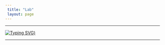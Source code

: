 ```yaml
---
 title: "Lab"
 layout: page
---
```


---

[![Typing SVG](https://readme-typing-svg.herokuapp.com?font=Fira+Code&pause=1000&width=435&lines=This+page+is+under+construction+!;Nevertheless%2C+It+is+coming+soon+%3A))](https://git.io/typing-svg)

---

